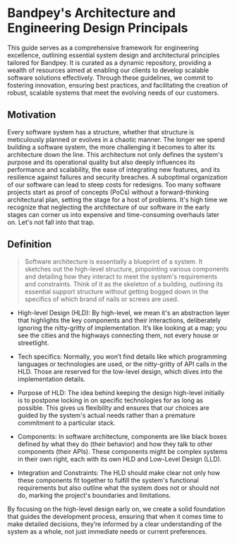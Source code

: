 # Bandpey's Architecture and Engineering Design Principals

This guide serves as a comprehensive framework for engineering excellence, outlining essential system design and architectural principles tailored for Bandpey. It is curated as a dynamic repository, providing a wealth of resources aimed at enabling our clients to develop scalable software solutions effectively. Through these guidelines, we commit to fostering innovation, ensuring best practices, and facilitating the creation of robust, scalable systems that meet the evolving needs of our customers.

## Motivation

Every software system has a structure, whether that structure is meticulously planned or evolves in a chaotic manner. The longer we spend building a software system, the more challenging it becomes to alter its architecture down the line. This architecture not only defines the system's purpose and its operational quality but also deeply influences its performance and scalability, the ease of integrating new features, and its resilience against failures and security breaches. A suboptimal organization of our software can lead to steep costs for redesigns. Too many software projects start as proof of concepts (PoCs) without a forward-thinking architectural plan, setting the stage for a host of problems. It's high time we recognize that neglecting the architecture of our software in the early stages can corner us into expensive and time-consuming overhauls later on. Let's not fall into that trap.

## Definition

> Software architecture is essentially a blueprint of a system. It sketches out the high-level structure, pinpointing various components and detailing how they interact to meet the system's requirements and constraints. Think of it as the skeleton of a building, outlining its essential support structure without getting bogged down in the specifics of which brand of nails or screws are used.

- High-level Design (HLD): By high-level, we mean it's an abstraction layer that highlights the key components and their interactions, deliberately ignoring the nitty-gritty of implementation. It’s like looking at a map; you see the cities and the highways connecting them, not every house or streetlight.

- Tech specifics: Normally, you won’t find details like which programming languages or technologies are used, or the nitty-gritty of API calls in the HLD. Those are reserved for the low-level design, which dives into the implementation details.

- Purpose of HLD: The idea behind keeping the design high-level initially is to postpone locking in on specific technologies for as long as possible. This gives us flexibility and ensures that our choices are guided by the system's actual needs rather than a premature commitment to a particular stack.

- Components: In software architecture, components are like black boxes defined by what they do (their behavior) and how they talk to other components (their APIs). These components might be complex systems in their own right, each with its own HLD and Low-Level Design (LLD).

- Integration and Constraints: The HLD should make clear not only how these components fit together to fulfill the system's functional requirements but also outline what the system does not or should not do, marking the project's boundaries and limitations.

By focusing on the high-level design early on, we create a solid foundation that guides the development process, ensuring that when it comes time to make detailed decisions, they’re informed by a clear understanding of the system as a whole, not just immediate needs or current preferences.
